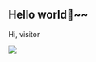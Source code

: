 ## Hello world🐣~~

Hi, visitor

<img align="left" src="https://count.getloli.com/get/@:Polumm?theme=moebooru">

